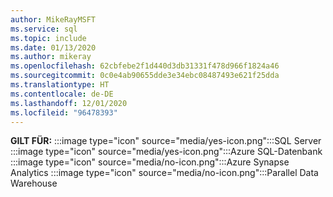 ```yaml
---
author: MikeRayMSFT
ms.service: sql
ms.topic: include
ms.date: 01/13/2020
ms.author: mikeray
ms.openlocfilehash: 62cbfebe2f1d440d3db31331f478d966f1824a46
ms.sourcegitcommit: 0c0e4ab90655dde3e34ebc08487493e621f25dda
ms.translationtype: HT
ms.contentlocale: de-DE
ms.lasthandoff: 12/01/2020
ms.locfileid: "96478393"
---
```

<Token>**GILT FÜR:** :::image type="icon" source="media/yes-icon.png":::SQL Server :::image type="icon" source="media/yes-icon.png":::Azure SQL-Datenbank :::image type="icon" source="media/no-icon.png":::Azure Synapse Analytics :::image type="icon" source="media/no-icon.png":::Parallel Data Warehouse</Token>

